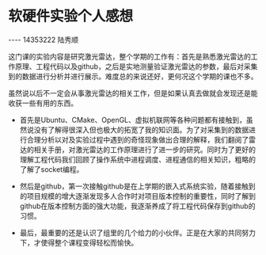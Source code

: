 # 软硬件实验个人感想
---- 14353222 陆秀顺

这门课的实验内容是研究激光雷达，整个学期的工作有：首先是熟悉激光雷达的工作原理、工程代码以及github，之后是实地测量验证激光雷达的参数，最后对采集到的数据进行分析并进行展示。难度总的来说还好，更何况这个学期的课也不多。

虽然说以后不一定会从事激光雷达的相关工作，但是如果认真去做就会发现还是能收获一些有用的东西。
* 首先是Ubuntu、CMake、OpenGL、虚拟机联网等各种问题都有接触到，虽然说没有了解得很深入但也极大的拓宽了我的知识面。为了对采集到的数据进行合理分析以对及实验过程中遇到的奇怪现象做出合理的解释，我们翻阅了雷达的相关手册，对激光雷达的工作原理进行了进一步的研究。同时为了更好的理解工程代码我们回顾了操作系统中进程调度、进程通信的相关知识，粗略的了解了socket编程。

* 然后是github，第一次接触github是在上学期的嵌入式系统实验，随着接触到的项目规模的增大逐渐发现多人合作时对项目版本控制的重要性，同时了解到github在版本控制方面的强大功能，我逐渐养成了将工程代码保存到github的习惯。

* 最后，最重要的还是认识了组里的几个给力的小伙伴。正是在大家的共同努力下，才使得整个课程变得轻松而愉快。


